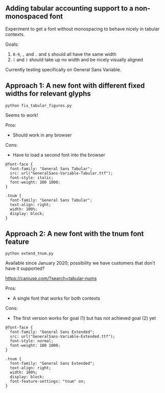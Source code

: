 
## Adding tabular accounting support to a non-monospaced font

Experiment to get a font without monospacing to behave nicely in tabular contexts.

Goals:
1. `0-9`, `,` and `.` and `$` should all have the same width
2. `(` and `)` should take up no width and be nicely visually aligned

Currently testing specifically on General Sans Variable.


## Approach 1: A new font with different fixed widths for relevant glyphs

`python fix_tabular_figures.py`

Seems to work!

Pros:
- Should work in any browser

Cons:
- Have to load a second font into the browser

```
@font-face {
  font-family: "General Sans Tabular";
  src: url("GeneralSans-Variable-Tabular.ttf");
  font-style: italic;
  font-weight: 100 1000;
}

.tnum {
  font-family: "General Sans Tabular";
  text-align: right;
  width: 100%;
  display: block;
}
```

## Approach 2: A new font with the tnum font feature

`python extend_tnum.py`

Available since January 2020; possibility we have customers that don't have it supported?

https://caniuse.com/?search=tabular-nums

Pros:
- A single font that works for both contexts

Cons:
- The first version works for goal (1) but has not achieved goal (2) yet

```
@font-face {
  font-family: "General Sans Extended";
  src: url("GeneralSans-Variable-Extended.ttf");
  font-style: normal;
  font-weight: 100 1000;
}

.tnum {
  font-family: "General Sans Extended";
  text-align: right;
  width: 100%;
  display: block;
  font-feature-settings: "tnum" on;
}
```
